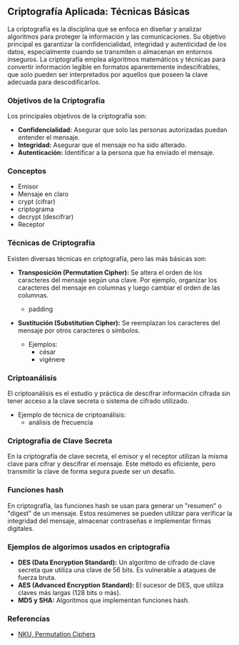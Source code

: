 ## Criptografía Aplicada: Técnicas Básicas

La criptografía es la disciplina que se enfoca en diseñar y analizar algoritmos para proteger la información y las comunicaciones. Su objetivo principal es garantizar la confidencialidad, integridad y autenticidad de los datos, especialmente cuando se transmiten o almacenan en entornos inseguros. La criptografía emplea algoritmos matemáticos y técnicas para convertir información legible en formatos aparentemente indescifrables, que solo pueden ser interpretados por aquellos que poseen la clave adecuada para descodificarlos.

### Objetivos de la Criptografía

Los principales objetivos de la criptografía son:

* **Confidencialidad:** Asegurar que solo las personas autorizadas puedan entender el mensaje.
* **Integridad:** Asegurar que el mensaje no ha sido alterado.
* **Autenticación:** Identificar a la persona que ha enviado el mensaje.

### Conceptos

* Emisor
* Mensaje en claro
* crypt (cifrar)
* criptograma
* decrypt (descifrar)
* Receptor

### Técnicas de Criptografía

Existen diversas técnicas en criptografía, pero las más básicas son:

* **Transposición (Permutation Cipher):** Se altera el orden de los caracteres del mensaje según una clave. Por ejemplo, organizar los caracteres del mensaje en columnas y luego cambiar el orden de las columnas.
    - padding

* **Sustitución (Substitution Cipher):** Se reemplazan los caracteres del mensaje por otros caracteres o símbolos. 
    - Ejemplos:
        - césar
        - vigénere



### Criptoanálisis

El criptoanálisis es el estudio y práctica de descifrar información cifrada sin tener acceso a la clave secreta o sistema de cifrado utilizado.

  - Ejemplo de técnica de criptoanálisis:
     - análisis de frecuencia

### Criptografía de Clave Secreta

En la criptografía de clave secreta, el emisor y el receptor utilizan la misma clave para cifrar y descifrar el mensaje. Este método es eficiente, pero transmitir la clave de forma segura puede ser un desafío.

### Funciones hash

En criptografía, las funciones hash se usan para generar un "resumen" o "digest" de un mensaje. Estos resúmenes se pueden utilizar para verificar la integridad del mensaje, almacenar contraseñas e implementar firmas digitales.

### Ejemplos de algorimos usados en criptografía

* **DES (Data Encryption Standard):** Un algoritmo de cifrado de clave secreta que utiliza una clave de 56 bits. Es vulnerable a ataques de fuerza bruta.
* **AES (Advanced Encryption Standard):** El sucesor de DES, que utiliza claves más largas (128 bits o más).
* **MD5 y SHA:** Algoritmos que implementan funciones hash.

### Referencias

- [NKU, Permutation Ciphers](https://www.nku.edu/~christensen/1402%20permutation%20ciphers.pdf)